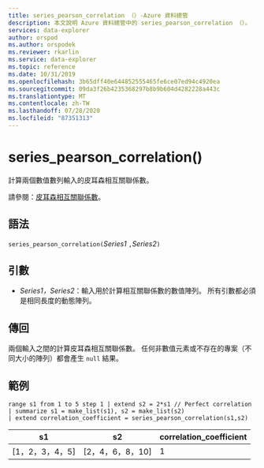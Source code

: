 ```yaml
---
title: series_pearson_correlation （）-Azure 資料總管
description: 本文說明 Azure 資料總管中的 series_pearson_correlation （）。
services: data-explorer
author: orspod
ms.author: orspodek
ms.reviewer: rkarlin
ms.service: data-explorer
ms.topic: reference
ms.date: 10/31/2019
ms.openlocfilehash: 3b65dff40e644852555465fe6ce07ed94c4920ea
ms.sourcegitcommit: 09da3f26b4235368297b8b9b604d4282228a443c
ms.translationtype: MT
ms.contentlocale: zh-TW
ms.lasthandoff: 07/28/2020
ms.locfileid: "87351313"
---
```

# <a name="series_pearson_correlation"></a>series_pearson_correlation()

計算兩個數值數列輸入的皮耳森相互關聯係數。

請參閱：[皮耳森相互關聯係數](https://en.wikipedia.org/wiki/Pearson_correlation_coefficient)。

## <a name="syntax"></a>語法

`series_pearson_correlation(`*Series1* `,`*Series2*`)`

## <a name="arguments"></a>引數

* *Series1，Series2*：輸入用於計算相互關聯係數的數值陣列。 所有引數都必須是相同長度的動態陣列。 

## <a name="returns"></a>傳回

兩個輸入之間的計算皮耳森相互關聯係數。 任何非數值元素或不存在的專案（不同大小的陣列）都會產生 `null` 結果。

## <a name="example"></a>範例

<!-- csl: https://help.kusto.windows.net:443/Samples -->
```kusto
range s1 from 1 to 5 step 1 | extend s2 = 2*s1 // Perfect correlation
| summarize s1 = make_list(s1), s2 = make_list(s2)
| extend correlation_coefficient = series_pearson_correlation(s1,s2)
```

|s1|s2|correlation_coefficient|
|---|---|---|
|[1，2，3，4，5]|[2，4，6，8，10]|1|
